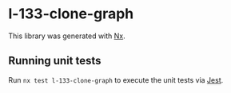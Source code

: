 # l-133-clone-graph

This library was generated with [Nx](https://nx.dev).

## Running unit tests

Run `nx test l-133-clone-graph` to execute the unit tests via [Jest](https://jestjs.io).
